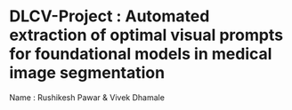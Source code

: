 # DLCV-Project : Automated extraction of optimal visual prompts for foundational models in medical image segmentation 
Name : Rushikesh Pawar & Vivek Dhamale
